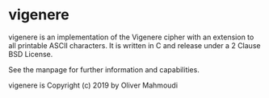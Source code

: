 # vigenere

vigenere is an implementation of the Vigenere cipher with an extension to all printable ASCII characters. It is written in C and release under a 2 Clause BSD License.

See the manpage for further information and capabilities.

vigenere is Copyright (c) 2019 by Oliver Mahmoudi
